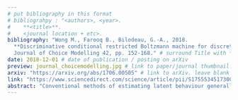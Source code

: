 ```yaml
---
# put bibliography in this format
# bibliograhpy : "<authors>, <year>.
#    **<title>**.
#    <journal location + etc>.
bibliography: "Wong M., Farooq B., Bilodeau, G.-A., 2018.
  **Discriminative conditional restricted Boltzmann machine for discrete choice and latent variable modelling**.
  Journal of Choice Modelling 42, pp. 152-168." # surround Title with **<title>**
date: 2018-12-01 # date of publication / posting on arXiv
preview: journal_choicemodelling.jpg # link to paper/journal thumbnail. leave blank "" if not applicable
arxiv: "https://arxiv.org/abs/1706.00505" # link to arXiv. leave blank "" if not applicable
link: "https://www.sciencedirect.com/science/article/pii/S1755534517300970" # link to journal publication. leave blank "" if not applicable
abstract: "Conventional methods of estimating latent behaviour generally use attitudinal questions which are subjective and these survey questions may not always be available. We hypothesize that an alternative approach such as non-parametric artificial neural networks can be used for latent variable estimation through an undirected graphical models. In this study, we explore the use of generative non-parametric modelling methods to estimate latent variables from prior choice distribution without the conventional use of measurement indicators. A restricted Boltzmann machine is used to represent latent behaviour factors by analyzing the relationship information between the observed choices and explanatory variables. The algorithm is adapted for latent behaviour analysis in discrete choice scenario and we use a graphical approach to evaluate and understand the semantic meaning from estimated parameter vector values. We illustrate our methodology on a financial instrument choice dataset and perform statistical analysis on parameter sensitivity and stability. Our findings show that through non-parametric statistical tests, we can extract useful latent information on the behaviour of latent constructs through machine learning methods and present strong and significant influence on the choice process. Furthermore, our modelling framework shows robustness in input variability through sampling and validation."
---
```

